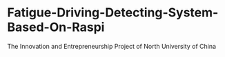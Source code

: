 # Fatigue-Driving-Detecting-System-Based-On-Raspi
The Innovation and Entrepreneurship Project of North University of China
